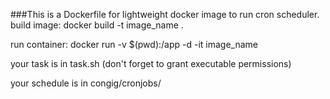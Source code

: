 ###This is a Dockerfile for lightweight docker image to run cron scheduler.
build image: docker build -t image_name .

run container:  docker run -v $(pwd):/app -d -it image_name

your task is in task.sh (don't forget to grant executable permissions)

your schedule is in congig/cronjobs/



